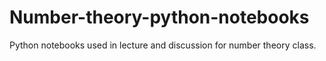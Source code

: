 # Number-theory-python-notebooks
Python notebooks used in lecture and discussion for number theory class.
